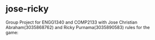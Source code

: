 # jose-ricky
Group Project for ENGG1340 and COMP2133 with Jose Christian Abraham(3035868762) and Ricky Purnama(3035890583)
rules for the game:
